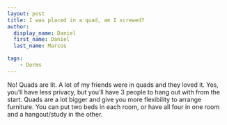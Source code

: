 ```yaml
---
layout: post
title: I was placed in a quad, am I screwed?
author:
  display_name: Daniel
  first_name: Daniel
  last_name: Marcos

tags:
    - Dorms
---
```


No! Quads are lit. A lot of my friends were in quads and they loved it. Yes, you’ll have less privacy, but you’ll have 3 people to hang out with from the start. Quads are a lot bigger and give you more flexibility to arrange furniture. You can put two beds in each room, or have all four in one room and a hangout/study in the other.
